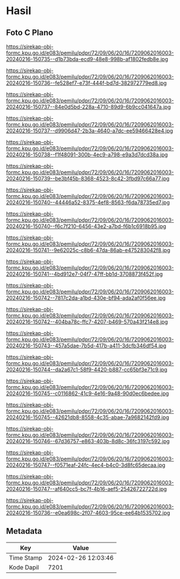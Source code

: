 # Hasil

## Foto C Plano

https://sirekap-obj-formc.kpu.go.id/e083/pemilu/pdpr/72/09/06/20/16/7209062016003-20240216-150735--d1b73bda-ecd9-48e8-998b-af1802fedb8e.jpg

https://sirekap-obj-formc.kpu.go.id/e083/pemilu/pdpr/72/09/06/20/16/7209062016003-20240216-150736--fe528ef7-e73f-444f-bd7d-382972779ed8.jpg

https://sirekap-obj-formc.kpu.go.id/e083/pemilu/pdpr/72/09/06/20/16/7209062016003-20240216-150737--84e0d5bd-228a-4710-89d9-6b9cc041647a.jpg

https://sirekap-obj-formc.kpu.go.id/e083/pemilu/pdpr/72/09/06/20/16/7209062016003-20240216-150737--d9906d47-2b3a-4640-a7dc-ee59466428e4.jpg

https://sirekap-obj-formc.kpu.go.id/e083/pemilu/pdpr/72/09/06/20/16/7209062016003-20240216-150738--f1f48091-300b-4ec9-a798-e9a3d7dcd38a.jpg

https://sirekap-obj-formc.kpu.go.id/e083/pemilu/pdpr/72/09/06/20/16/7209062016003-20240216-150739--be3bf45b-8368-4523-8c42-3fbd97c66a77.jpg

https://sirekap-obj-formc.kpu.go.id/e083/pemilu/pdpr/72/09/06/20/16/7209062016003-20240216-150740--44446a52-8375-4ef8-8563-f6da78735ed7.jpg

https://sirekap-obj-formc.kpu.go.id/e083/pemilu/pdpr/72/09/06/20/16/7209062016003-20240216-150740--f6c7f210-6456-43e2-a7bd-f6b1c6918b95.jpg

https://sirekap-obj-formc.kpu.go.id/e083/pemilu/pdpr/72/09/06/20/16/7209062016003-20240216-150741--9e62025c-c8b6-47da-86ab-e475283042f8.jpg

https://sirekap-obj-formc.kpu.go.id/e083/pemilu/pdpr/72/09/06/20/16/7209062016003-20240216-150741--4bd912e7-04f7-47ff-bb1d-3708873f452f.jpg

https://sirekap-obj-formc.kpu.go.id/e083/pemilu/pdpr/72/09/06/20/16/7209062016003-20240216-150742--7817c2da-a1bd-430e-bf94-ada2af0f56ee.jpg

https://sirekap-obj-formc.kpu.go.id/e083/pemilu/pdpr/72/09/06/20/16/7209062016003-20240216-150742--404ba78c-ffc7-4207-b469-570a43f214e8.jpg

https://sirekap-obj-formc.kpu.go.id/e083/pemilu/pdpr/72/09/06/20/16/7209062016003-20240216-150743--457a5dae-7b5d-417b-a411-3dcfb346df54.jpg

https://sirekap-obj-formc.kpu.go.id/e083/pemilu/pdpr/72/09/06/20/16/7209062016003-20240216-150744--da2a67c1-58f9-4420-b887-cc65bf3e71c9.jpg

https://sirekap-obj-formc.kpu.go.id/e083/pemilu/pdpr/72/09/06/20/16/7209062016003-20240216-150745--c0116862-41c9-4e16-9a48-90d0ec6bedee.jpg

https://sirekap-obj-formc.kpu.go.id/e083/pemilu/pdpr/72/09/06/20/16/7209062016003-20240216-150745--42621db8-8558-4c35-abae-7a9682142fd9.jpg

https://sirekap-obj-formc.kpu.go.id/e083/pemilu/pdpr/72/09/06/20/16/7209062016003-20240216-150746--67d36757-e863-403b-8d8c-36fc3197c592.jpg

https://sirekap-obj-formc.kpu.go.id/e083/pemilu/pdpr/72/09/06/20/16/7209062016003-20240216-150747--f0571eaf-24fc-4ec4-b4c0-3d8fc65decaa.jpg

https://sirekap-obj-formc.kpu.go.id/e083/pemilu/pdpr/72/09/06/20/16/7209062016003-20240216-150747--af640cc5-bc7f-4b16-aef5-25426722722d.jpg

https://sirekap-obj-formc.kpu.go.id/e083/pemilu/pdpr/72/09/06/20/16/7209062016003-20240216-150736--e0ea698c-2f07-4603-95ce-ee64b1535702.jpg


## Metadata

| Key        | Value               |
| ---------- | ------------------- |
| Time Stamp | 2024-02-26 12:03:46 |
| Kode Dapil | 7201                |




